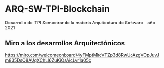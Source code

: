 # ARQ-SW-TPI-Blockchain
 Desarrollo del TPI Semestrar de la materia Arquitectura de Software - año 2021


## Miro a los desarrollos Arquitectónicos
https://miro.com/welcomeonboard/4yFMptMhcVTZp3d8RwUoAzgVOpJuvJm835DsO8AUqXChLl6ZuKiOsAicLvr1a05c
